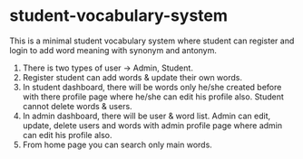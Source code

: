 # student-vocabulary-system
This is a minimal student vocabulary system where student can register and login to add word meaning with synonym and antonym. 

1. There is two types of user -> Admin, Student.
2. Register student can add words & update their own words.
3. In student dashboard, there will be words only he/she created before with there profile page where he/she can edit his profile also. Student cannot delete words & users.
4. In admin dashboard, there will be user & word list. Admin can edit, update, delete users and words with admin profile page where admin can edit his profile also.
5. From home page you can search only main words.

